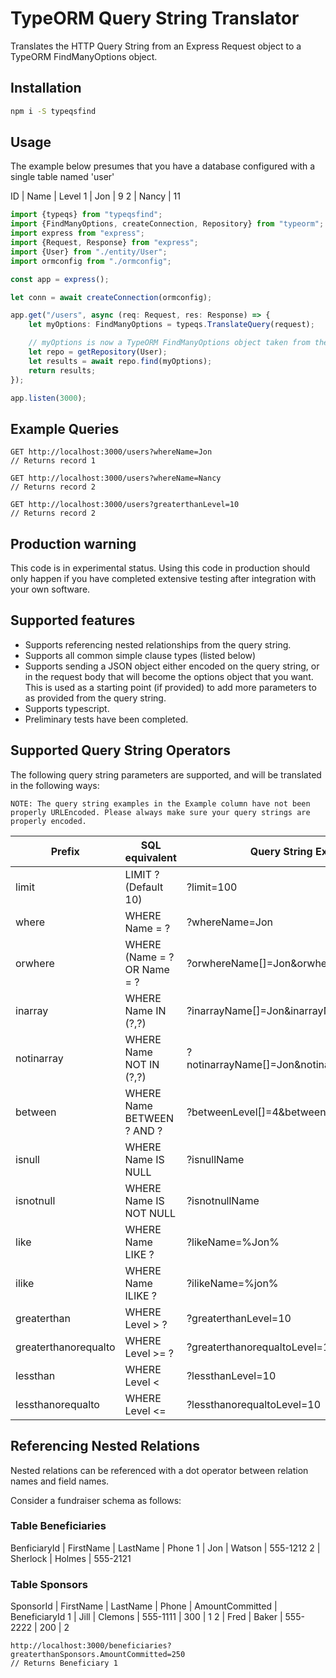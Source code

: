 # TypeORM Query String Translator

Translates the HTTP Query String from an Express Request object to a TypeORM FindManyOptions object.

## Installation

```bash
npm i -S typeqsfind
```

## Usage

The example below presumes that you have a database configured with a single table named 'user'

ID | Name | Level
1 | Jon | 9
2 | Nancy | 11

```TypeScript
import {typeqs} from "typeqsfind";
import {FindManyOptions, createConnection, Repository} from "typeorm";
import express from "express";
import {Request, Response} from "express";
import {User} from "./entity/User";
import ormconfig from "./ormconfig";

const app = express();

let conn = await createConnection(ormconfig);

app.get("/users", async (req: Request, res: Response) => {
    let myOptions: FindManyOptions = typeqs.TranslateQuery(request);

    // myOptions is now a TypeORM FindManyOptions object taken from the query string
    let repo = getRepository(User);
    let results = await repo.find(myOptions);
    return results;
});

app.listen(3000);

```
## Example Queries
```
GET http://localhost:3000/users?whereName=Jon
// Returns record 1
```
```
GET http://localhost:3000/users?whereName=Nancy
// Returns record 2
```
```
GET http://localhost:3000/users?greaterthanLevel=10
// Returns record 2
```

## Production warning
This code is in experimental status. Using this code in production should only happen if you have completed extensive testing after integration with your own software.

## Supported features

- Supports referencing nested relationships from the query string.
- Supports all common simple clause types (listed below)
- Supports sending a JSON object either encoded on the query string, or in the request body that will become the options object that you want. This is used as a starting point (if provided) to add more parameters to as provided from the query string.
- Supports typescript.
- Preliminary tests have been completed.

## Supported Query String Operators

The following query string parameters are supported, and will be translated in the following ways:

`NOTE: The query string examples in the Example column have not been properly URLEncoded. Please always make sure your query strings are properly encoded.`

Prefix | SQL equivalent | Query String Example
-------|-------------|--------
limit | LIMIT ? (Default 10) | ?limit=100
where | WHERE Name = ? | ?whereName=Jon
orwhere | WHERE (Name = ? OR Name = ? | ?orwhereName[]=Jon&orwhereName[]=Nancy
inarray | WHERE Name IN (?,?) | ?inarrayName[]=Jon&inarrayName[]=Nancy
notinarray | WHERE Name NOT IN (?,?) | ?notinarrayName[]=Jon&notinarrayName[]=Nancy
between | WHERE Name BETWEEN ? AND ? | ?betweenLevel[]=4&betweenLevel[]=10
isnull | WHERE Name IS NULL | ?isnullName
isnotnull | WHERE Name IS NOT NULL | ?isnotnullName
like | WHERE Name LIKE ? | ?likeName=%Jon%
ilike | WHERE Name ILIKE ? | ?ilikeName=%jon%
greaterthan | WHERE Level > ? | ?greaterthanLevel=10
greaterthanorequalto | WHERE Level >= ? | ?greaterthanorequaltoLevel=10
lessthan | WHERE Level < | ?lessthanLevel=10
lessthanorequalto | WHERE Level <= | ?lessthanorequaltoLevel=10

## Referencing Nested Relations

Nested relations can be referenced with a dot operator between relation names and field names.

Consider a fundraiser schema as follows:

### Table Beneficiaries

BenficiaryId | FirstName | LastName | Phone
1 | Jon | Watson | 555-1212
2 | Sherlock | Holmes | 555-2121

### Table Sponsors

SponsorId | FirstName | LastName | Phone | AmountCommitted | BeneficiaryId
1 | Jill | Clemons | 555-1111 | 300 | 1
2 | Fred | Baker | 555-2222 | 200 | 2

```
http://localhost:3000/beneficiaries?greaterthanSponsors.AmountCommitted=250
// Returns Beneficiary 1
```
